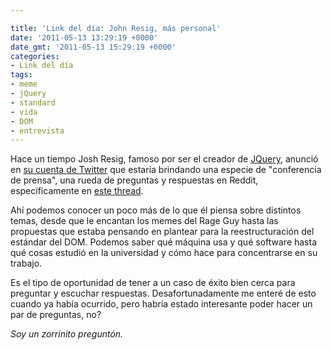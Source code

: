 ```yaml
---

title: 'Link del día: John Resig, más personal'
date: '2011-05-13 13:29:19 +0000'
date_gmt: '2011-05-13 15:29:19 +0000'
categories:
- Link del día
tags:
- meme
- jQuery
- standard
- vida
- DOM
- entrevista
---
```


Hace un tiempo Josh Resig, famoso por ser el creador de [JQuery](http://www.jqueery.com/), anunció en [su cuenta de Twitter](http://twitter.com/#!/jeresig) que estaría brindando una especie de "conferencia de prensa", una rueda de preguntas y respuestas en Reddit, específicamente en [este thread](http://www.reddit.com/r/IAmA/comments/h42ak/i_am_john_resig_creator_of_jquery_ama/).

Ahí podemos conocer un poco más de lo que él piensa sobre distintos temas, desde que le encantan los memes del Rage Guy hasta las propuestas que estaba pensando en plantear para la reestructuración del estándar del DOM. Podemos saber qué máquina usa y qué software hasta qué cosas estudió en la universidad y cómo hace para concentrarse en su trabajo.

Es el tipo de oportunidad de tener a un caso de éxito bien cerca para preguntar y escuchar respuestas. Desafortunadamente me enteré de esto cuando ya había ocurrido, pero habría estado interesante poder hacer un par de preguntas, no?

_Soy un zorrinito preguntón._
